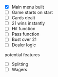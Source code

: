 

- [x] Main menu built
- [ ] Game starts on start
- [ ] Cards dealt
- [ ] 21 wins instantly
- [ ] Hit function
- [ ] Pass function
- [ ] Bust over 21
- [ ] Dealer logic

potential features
- [ ] Splitting
- [ ] Wagers
